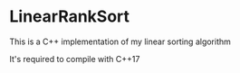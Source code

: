 # LinearRankSort
This is a C++ implementation of my linear sorting algorithm

It's required to compile with C++17
